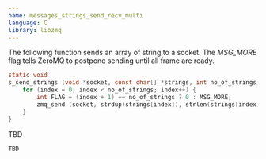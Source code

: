 ```yaml
---
name: messages_strings_send_recv_multi
language: C
library: libzmq
---
```


The following function sends an array of string to a socket. The *MSG_MORE* flag
tells ZeroMQ to postpone sending until all frame are ready.

```c
static void
s_send_strings (void *socket, const char[] *strings, int no_of_strings) {
    for (index = 0; index < no_of_strings; index++) {
        int FLAG = (index + 1) == no_of_strings ? 0 : MSG_MORE;
        zmq_send (socket, strdup(strings[index]), strlen(strings[index]), FLAG);
    }
}
```

TBD


```c
TBD
```
